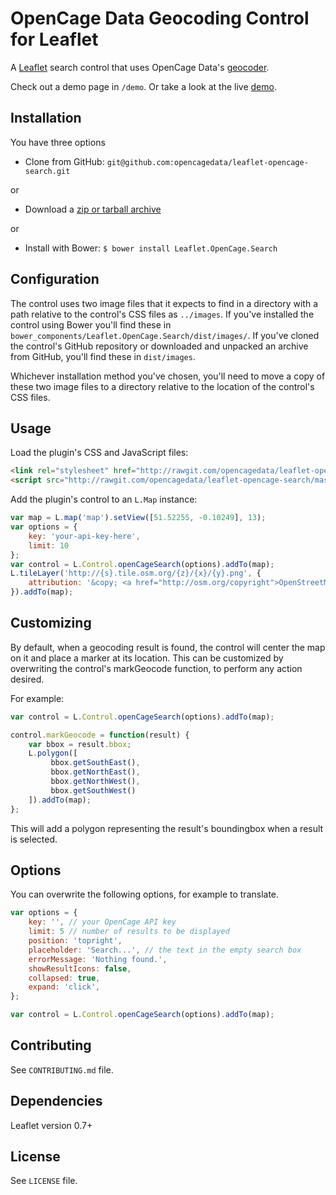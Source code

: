 # OpenCage Data Geocoding Control for Leaflet

A [Leaflet](http://leafletjs.com/) search control that uses OpenCage Data's [geocoder](https://opencagedata.com).

Check out a demo page in `/demo`. Or take a look at the live [demo](https://opencagedata.com/tutorials/geocode-in-leaflet).


## Installation

You have three options

* Clone from GitHub: `git@github.com:opencagedata/leaflet-opencage-search.git`

or

* Download a [zip or tarball archive](https://github.com/opencagedata/leaflet-opencage-search/releases)

or

* Install with Bower: `$ bower install Leaflet.OpenCage.Search`


## Configuration

The control uses two image files that it expects to find in a directory with
a path relative to the control's CSS files as `../images`. If you've installed
the control using Bower you'll find these in `bower_components/Leaflet.OpenCage.Search/dist/images/`. If you've
cloned the control's GitHub repository or downloaded and unpacked an archive
from GitHub, you'll find these in `dist/images`.

Whichever installation method you've chosen, you'll need to move a copy of these
two image files to a directory relative to the location of the control's CSS files.

## Usage

Load the plugin's CSS and JavaScript files:

```HTML
<link rel="stylesheet" href="http://rawgit.com/opencagedata/leaflet-opencage-search/master/dist/css/L.Control.OpenCageSearch.dev.css" />
<script src="http://rawgit.com/opencagedata/leaflet-opencage-search/master/dist/js/L.Control.OpenCageSearch.dev.js"></script>
```

Add the plugin's control to an `L.Map` instance:

```javascript
var map = L.map('map').setView([51.52255, -0.10249], 13);
var options = {
    key: 'your-api-key-here',
    limit: 10
};
var control = L.Control.openCageSearch(options).addTo(map);
L.tileLayer('http://{s}.tile.osm.org/{z}/{x}/{y}.png', {
    attribution: '&copy; <a href="http://osm.org/copyright">OpenStreetMap</a> contributors'
}).addTo(map);

```

## Customizing

By default, when a geocoding result is found, the control will center the map on it and place a marker
at its location. This can be customized by overwriting the control's markGeocode function, to perform
any action desired.

For example:

```javascript
var control = L.Control.openCageSearch(options).addTo(map);

control.markGeocode = function(result) {
    var bbox = result.bbox;
    L.polygon([
         bbox.getSouthEast(),
         bbox.getNorthEast(),
         bbox.getNorthWest(),
         bbox.getSouthWest()
    ]).addTo(map);
};
```

This will add a polygon representing the result's boundingbox when a result is selected.


## Options

You can overwrite the following options, for example to translate.


```javascript
var options = {
    key: '', // your OpenCage API key
    limit: 5 // number of results to be displayed
    position: 'topright',
    placeholder: 'Search...', // the text in the empty search box
    errorMessage: 'Nothing found.',
    showResultIcons: false,
    collapsed: true,
    expand: 'click',
};    

var control = L.Control.openCageSearch(options).addTo(map);

```

## Contributing

See `CONTRIBUTING.md` file.

## Dependencies

Leaflet version 0.7+

## License

See `LICENSE` file.
